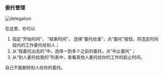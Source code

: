 ### 委托管理

![delegation](https://cdn.jsdelivr.net/gh/cnshsliu/static.xhw.mtc/img/doc/delegation.png)

在这里，你可以

1. 指定“开始时间”， “结束时间”， 选择“委托给谁”，点“委托”按钮，将选定时间段内的工作委托给别人；
2. 从“我委托出去的”中，选择一到多个之前的委托，点“中止委托”；
3. 从“别人委托给我的”列表中，查看其他人委托给你的工作的起止时间。

自己不能删除别人给你的委托。
